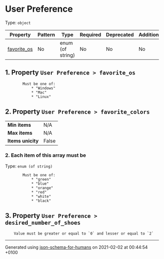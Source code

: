 

# User Preference

Type: `object`

| Property | Pattern | Type | Required | Deprecated | Additional | Description |
| -------- | ------- | ---- | -------- | ---------- | ---------- | ----------- |
| [favorite_os](#favorite_os)|No|enum (of string)|No|No| No||| [favorite_colors](#favorite_colors)|No|array of enum (of string)|No|No| No||| [desired_number_of_shoes](#desired_number_of_shoes)|No|integer|No|No| No||

##  <a name="favorite_os"></a>1.  Property `User Preference > favorite_os`

            Must be one of:
                * "Windows"
                * "Mac"
                * "Linux"

##  <a name="favorite_colors"></a>2.  Property `User Preference > favorite_colors`

<table>
 	<tr>
    <td><b>Min items</b></td>
    <td>N/A</td>
 	</tr>
	<tr>
    <td><b>Max items</b></td>
    <td>N/A</td>
	</tr>
	<tr>
    <td><b>Items unicity</b></td>
    <td>False</td>
 	</tr>
</table>

###  2. Each item of this array must be

Type: `enum (of string)`

            Must be one of:
                * "green"
                * "blue"
                * "orange"
                * "red"
                * "white"
                * "black"

##  <a name="desired_number_of_shoes"></a>3.  Property `User Preference > desired_number_of_shoes`

        Value must be greater or equal to `0` and lesser or equal to `2`

----------------------------------------------------------------------------------------------------------------------------
Generated using [json-schema-for-humans](https://github.com/coveooss/json-schema-for-humans) on 2021-02-02 at 00:44:54 +0100